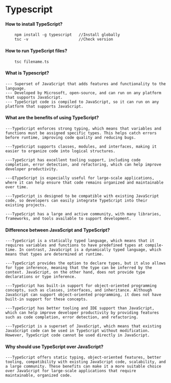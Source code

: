 # Typescript
#### How to install TypeScript?
        npm install -g typescript   //Install globally
        tsc -v                      //Check version

#### How to run TypeScript files?
        tsc filename.ts

#### What is Typescript?
    --- Superset of JavaScript that adds features and functionality to the language.
    --- Developed by Microsoft, open-source, and can run on any platform that supports JavaScript.
    --- TypeScript code is compiled to JavaScript, so it can run on any platform that supports JavaScript.
    
#### What are the benefits of using TypeScript?
    ---TypeScript enforces strong typing, which means that variables and functions must be assigned specific types. This helps catch errors before runtime, improving code quality and reducing bugs.

    ---TypeScript supports classes, modules, and interfaces, making it easier to organize code into logical structures.

    ---TypeScript has excellent tooling support, including code completion, error detection, and refactoring, which can help improve developer productivity.

    ---ETypeScript is especially useful for large-scale applications, where it can help ensure that code remains organized and maintainable over time.

    ---TypeScript is designed to be compatible with existing JavaScript code, so developers can easily integrate TypeScript into their existing projects.

    ---TypeScript has a large and active community, with many libraries, frameworks, and tools available to support development.

#### Difference between JavaScript and TypeScript?
    ---TypeScript is a statically typed language, which means that it requires variables and functions to have predefined types at compile-time. In contrast, JavaScript is a dynamically typed language, which means that types are determined at runtime.

    ---TypeScript provides the option to declare types, but it also allows for type inference, meaning that the type can be inferred by the context. JavaScript, on the other hand, does not provide type declarations or type inference.

    ---TypeScript has built-in support for object-oriented programming concepts, such as classes, interfaces, and inheritance. Although JavaScript can support object-oriented programming, it does not have built-in support for these concepts.

    ---TypeScript has better tooling and IDE support than JavaScript, which can help improve developer productivity by providing features such as code completion, error detection, and refactoring.

    ---TypeScript is a superset of JavaScript, which means that existing JavaScript code can be used in TypeScript without modification. However, TypeScript code cannot be used directly in JavaScript.

#### Why should use TypeScript over JavaScript?
    ---TypeScript offers static typing, object-oriented features, better tooling, compatibility with existing JavaScript code, scalability, and a large community. These benefits can make it a more suitable choice over JavaScript for large-scale applications that require maintainable, organized code.
